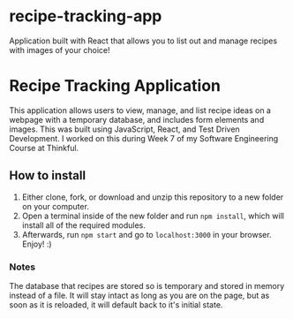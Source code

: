 # recipe-tracking-app
Application built with React that allows you to list out and manage recipes with images of your choice!

# Recipe Tracking Application
This application allows users to view, manage, and list recipe ideas on a webpage with a temporary database, and includes form elements and images.
This was built using JavaScript, React, and Test Driven Development. I worked on this during Week 7 of my Software Engineering Course at Thinkful.

## How to install
1. Either clone, fork, or download and unzip this repository to a new folder on your computer.
2. Open a terminal inside of the new folder and run `npm install`, which will install all of the required modules.
3. Afterwards, run `npm start` and go to `localhost:3000` in your browser. Enjoy! :)

### Notes
The database that recipes are stored so is temporary and stored in memory instead of a file. It will stay intact as long as you are on the page, but as soon as it is reloaded, it will default back to it's initial state.
